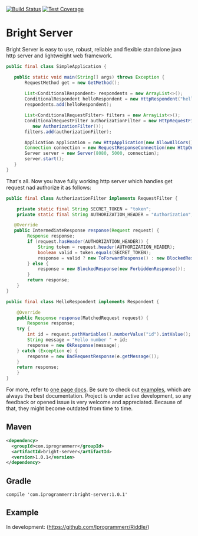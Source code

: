 [![Build Status](https://travis-ci.com/Iprogrammerr/Bright-Server.svg?branch=master)](https://travis-ci.com/Iprogrammerr/Bright-Server)
[![Test Coverage](https://img.shields.io/codecov/c/github/iprogrammerr/bright-server/master.svg)](https://codecov.io/gh/Iprogrammerr/Bright-Server/branch/master)
# Bright Server
 Bright Server is easy to use, robust, reliable and flexible standalone java http server and lightweight web framework.
 ```java
public final class SimpleApplication {

    public static void main(String[] args) throws Exception {
        RequestMethod get = new GetMethod();
	
        List<ConditionalRespondent> respondents = new ArrayList<>();
        ConditionalRespondent helloRespondent = new HttpRespondent("hello/{id:int}", get, new HelloRespondent());
        respondents.add(helloRespondent);

        List<ConditionalRequestFilter> filters = new ArrayList<>();
        ConditionalRequestFilter authorizationFilter = new HttpRequestFilter("*", new AnyRequestMethodRule(),
           new AuthorizationFilter());
        filters.add(authorizationFilter);

        Application application = new HttpApplication(new AllowAllCors(), respondents, filters);
        Connection connection = new RequestResponseConnection(new HttpOneProtocol(), application);
        Server server = new Server(8080, 5000, connection);
        server.start();
    }
}
```
That's all. Now you have fully working http server which handles get request nad authorize it as follows:
```java
public final class AuthorizationFilter implements RequestFilter {

    private static final String SECRET_TOKEN = "token";
    private static final String AUTHORIZATION_HEADER = "Authorization";

   @Override
   public IntermediateResponse response(Request request) {
    	Response response;
    	if (request.hasHeader(AUTHORIZATION_HEADER)) {
    	    String token = request.header(AUTHORIZATION_HEADER);
    	    boolean valid = token.equals(SECRET_TOKEN);
    	    response = valid ? new ToForwardResponse() : new BlockedResponse(new ForbiddenResponse());
    	} else {
    	    response = new BlockedResponse(new ForbiddenResponse());
    	}
    	return response;
    }
}
```
```java
public final class HelloRespondent implements Respondent {

    @Override
    public Response response(MatchedRequest request) {
        Response response;
	try {
	    int id = request.pathVariables().numberValue("id").intValue();
	    String message = "Hello number " + id;
	    response = new OkResponse(message);
	} catch (Exception e) {
	    response = new BadRequestResponse(e.getMessage());
	}
	return response;
    }
}
```
For more, refer to [one page docs](https://github.com/Iprogrammerr/Bright-Server/wiki).
Be sure to check out [examples](https://github.com/Iprogrammerr/Bright-Server/tree/master/src/main/java/com/iprogrammerr/bright/server/example), which are always the best documentation.
Project is under active development, so any feedback or opened issue is very welcome and appreciated.
Because of that, they might become outdated from time to time.
## Maven
```xml
<dependency>
  <groupId>com.iprogrammerr</groupId>
  <artifactId>bright-server</artifactId>
  <version>1.0.1</version>
</dependency>
```
## Gradle
```
compile 'com.iprogrammerr:bright-server:1.0.1'
 ```
## Example
  In development: (https://github.com/Iprogrammerr/Riddle/)
